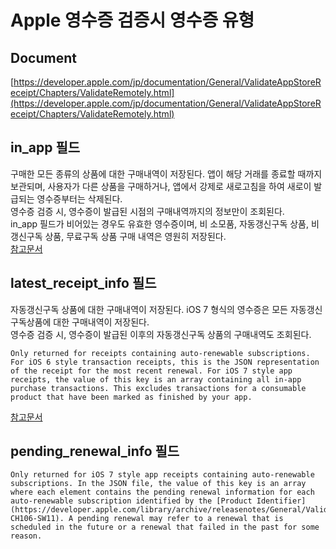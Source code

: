 # Apple 영수증 검증시 영수증 유형

## Document
[https://developer.apple.com/jp/documentation/General/ValidateAppStoreReceipt/Chapters/ValidateRemotely.html](https://developer.apple.com/jp/documentation/General/ValidateAppStoreReceipt/Chapters/ValidateRemotely.html)

## in_app 필드
구매한 모든 종류의 상품에 대한 구매내역이 저장된다. 앱이 해당 거래를 종료할 때까지 보관되며, 사용자가 다른 상품을 구매하거나, 앱에서 강제로 새로고침을 하여 새로이 발급되는 영수증부터는 삭제된다.  
영수증 검증 시, 영수증이 발급된 시점의 구매내역까지의 정보만이 조회된다.  
in_app 필드가 비어있는 경우도 유효한 영수증이며, 비 소모품, 자동갱신구독 상품, 비갱신구독 상품, 무료구독 상품 구매 내역은 영원히 저장된다.  
[참고문서](https://developer.apple.com/library/archive/releasenotes/General/ValidateAppStoreReceipt/Chapters/ReceiptFields.html#//apple_ref/doc/uid/TP40010573-CH106-SW1)

## latest_receipt_info 필드
자동갱신구독 상품에 대한 구매내역이 저장된다. iOS 7 형식의 영수증은 모든 자동갱신구독상품에 대한 구매내역이 저장된다.  
영수증 검증 시, 영수증이 발급된 이후의 자동갱신구독 상품의 구매내역도 조회된다.
```
Only returned for receipts containing auto-renewable subscriptions. For iOS 6 style transaction receipts, this is the JSON representation of the receipt for the most recent renewal. For iOS 7 style app receipts, the value of this key is an array containing all in-app purchase transactions. This excludes transactions for a consumable product that have been marked as finished by your app.
```
[참고문서](https://developer.apple.com/library/archive/releasenotes/General/ValidateAppStoreReceipt/Chapters/ValidateRemotely.html#//apple_ref/doc/uid/TP40010573-CH104-SW1)

## pending_renewal_info 필드
```
Only returned for iOS 7 style app receipts containing auto-renewable subscriptions. In the JSON file, the value of this key is an array where each element contains the pending renewal information for each auto-renewable subscription identified by the [Product Identifier](https://developer.apple.com/library/archive/releasenotes/General/ValidateAppStoreReceipt/Chapters/ReceiptFields.html#//apple_ref/doc/uid/TP40010573-CH106-SW11). A pending renewal may refer to a renewal that is scheduled in the future or a renewal that failed in the past for some reason.
```
